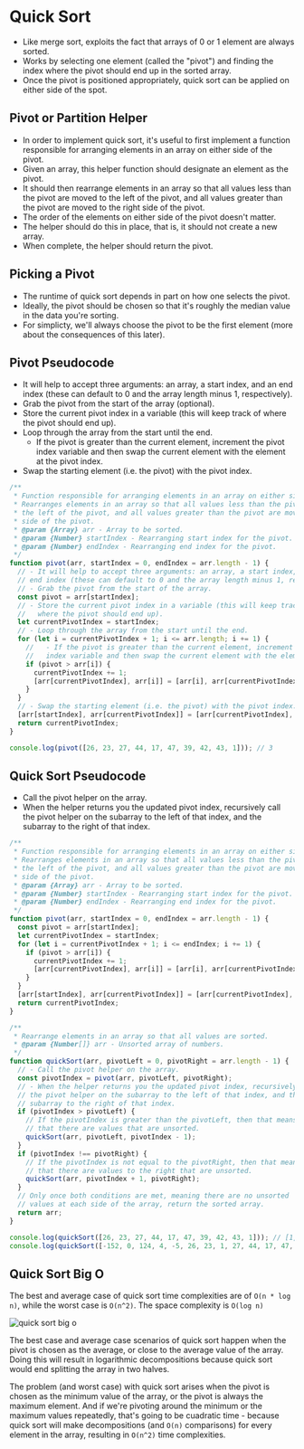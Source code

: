 # Quick Sort

- Like merge sort, exploits the fact that arrays of 0 or 1 element are always sorted.
- Works by selecting one element (called the "pivot") and finding the index where the pivot should end up in the sorted array.
- Once the pivot is positioned appropriately, quick sort can be applied on either side of the spot.

## Pivot or Partition Helper

- In order to implement quick sort, it's useful to first implement a function responsible for arranging elements in an array on either side of the pivot.
- Given an array, this helper function should designate an element as the pivot.
- It should then rearrange elements in an array so that all values less than the pivot are moved to the left of the pivot, and all values greater than the pivot are moved to the right side of the pivot.
- The order of the elements on either side of the pivot doesn't matter.
- The helper should do this in place, that is, it should not create a new array.
- When complete, the helper should return the pivot.

## Picking a Pivot

- The runtime of quick sort depends in part on how one selects the pivot.
- Ideally, the pivot should be chosen so that it's roughly the median value in the data you're sorting.
- For simplicty, we'll always choose the pivot to be the first element (more about the consequences of this later).

## Pivot Pseudocode

- It will help to accept three arguments: an array, a start index, and an end index (these can default to 0 and the array length minus 1, respectively).
- Grab the pivot from the start of the array (optional).
- Store the current pivot index in a variable (this will keep track of where the pivot should end up).
- Loop through the array from the start until the end.
  - If the pivot is greater than the current element, increment the pivot index variable and then swap the current element with the element at the pivot index.
- Swap the starting element (i.e. the pivot) with the pivot index.

```js
/**
 * Function responsible for arranging elements in an array on either side of the pivot.
 * Rearranges elements in an array so that all values less than the pivot are moved to
 * the left of the pivot, and all values greater than the pivot are moved to the right
 * side of the pivot.
 * @param {Array} arr - Array to be sorted.
 * @param {Number} startIndex - Rearranging start index for the pivot.
 * @param {Number} endIndex - Rearranging end index for the pivot.
 */
function pivot(arr, startIndex = 0, endIndex = arr.length - 1) {
  // - It will help to accept three arguments: an array, a start index, and an
  // end index (these can default to 0 and the array length minus 1, respectively).
  // - Grab the pivot from the start of the array.
  const pivot = arr[startIndex];
  // - Store the current pivot index in a variable (this will keep track of
  //   where the pivot should end up).
  let currentPivotIndex = startIndex;
  // - Loop through the array from the start until the end.
  for (let i = currentPivotIndex + 1; i <= arr.length; i += 1) {
    //   - If the pivot is greater than the current element, increment the pivot
    //   index variable and then swap the current element with the element at the pivot index.
    if (pivot > arr[i]) {
      currentPivotIndex += 1;
      [arr[currentPivotIndex], arr[i]] = [arr[i], arr[currentPivotIndex]];
    }
  }
  // - Swap the starting element (i.e. the pivot) with the pivot index.
  [arr[startIndex], arr[currentPivotIndex]] = [arr[currentPivotIndex], arr[startIndex]];
  return currentPivotIndex;
}

console.log(pivot([26, 23, 27, 44, 17, 47, 39, 42, 43, 1])); // 3
```

## Quick Sort Pseudocode

- Call the pivot helper on the array.
- When the helper returns you  the updated pivot index, recursively call the pivot helper on the subarray to the left of that index, and the subarray to the right of that index.

```js
/**
 * Function responsible for arranging elements in an array on either side of the pivot.
 * Rearranges elements in an array so that all values less than the pivot are moved to
 * the left of the pivot, and all values greater than the pivot are moved to the right
 * side of the pivot.
 * @param {Array} arr - Array to be sorted.
 * @param {Number} startIndex - Rearranging start index for the pivot.
 * @param {Number} endIndex - Rearranging end index for the pivot.
 */
function pivot(arr, startIndex = 0, endIndex = arr.length - 1) {
  const pivot = arr[startIndex];
  let currentPivotIndex = startIndex;
  for (let i = currentPivotIndex + 1; i <= endIndex; i += 1) {
    if (pivot > arr[i]) {
      currentPivotIndex += 1;
      [arr[currentPivotIndex], arr[i]] = [arr[i], arr[currentPivotIndex]]; // swap
    }
  }
  [arr[startIndex], arr[currentPivotIndex]] = [arr[currentPivotIndex], arr[startIndex]]; // swap
  return currentPivotIndex;
}

/**
 * Rearrange elements in an array so that all values are sorted.
 * @param {Number[]} arr - Unsorted array of numbers.
 */
function quickSort(arr, pivotLeft = 0, pivotRight = arr.length - 1) {
  // - Call the pivot helper on the array.
  const pivotIndex = pivot(arr, pivotLeft, pivotRight);
  // - When the helper returns you the updated pivot index, recursively call
  // the pivot helper on the subarray to the left of that index, and the
  // subarray to the right of that index.
  if (pivotIndex > pivotLeft) {
    // If the pivotIndex is greater than the pivotLeft, then that means
    // that there are values that are unsorted.
    quickSort(arr, pivotLeft, pivotIndex - 1);
  }
  if (pivotIndex !== pivotRight) {
    // If the pivotIndex is not equal to the pivotRight, then that means
    // that there are values to the right that are unsorted.
    quickSort(arr, pivotIndex + 1, pivotRight);
  }
  // Only once both conditions are met, meaning there are no unsorted
  // values at each side of the array, return the sorted array.
  return arr;
}

console.log(quickSort([26, 23, 27, 44, 17, 47, 39, 42, 43, 1])); // [1, 17, 23, 26, 27, 39, 42, 43, 44, 47]
console.log(quickSort([-152, 0, 124, 4, -5, 26, 23, 1, 27, 44, 17, 47, 39, 42, 43, 1])); // [-152, -5, 0, 1, 1, 4, 17, 23, 26, 27, 39, 42, 43, 44, 47, 124]
```

## Quick Sort Big O

The best and average case of quick sort time complexities are of `O(n * log n)`, while the worst case is `O(n^2)`. The space complexity is `O(log n)`

![quick sort big o](https://github.com/rmolinamir/algorithms-and-data-structures/blob/master/14.%20Quick%20Sort/images/Quick-Sort%20Big%20O_quick%20sort%20big%20o.png?raw=true "Quick Sort Big O")

The best case and average case scenarios of quick sort happen when the pivot is chosen as the average, or close to the average value of the array. Doing this will result in logarithmic decompositions because quick sort would end splitting the array in two halves.

The problem (and worst case) with quick sort arises when the pivot is chosen as the minimum value of the array, or the pivot is always the maximum element. And if we're pivoting around the minimum or the maximum values repeatedly, that's going to be cuadratic time - because quick sort will make decompositions (and `O(n)` comparisons) for every element in the array, resulting in `O(n^2)` time complexities.
